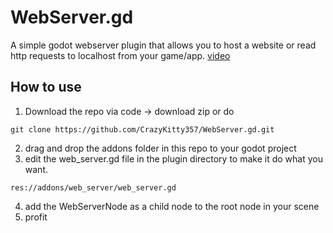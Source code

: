# WebServer.gd
A simple godot webserver plugin that allows you to host a website or read http requests to localhost from your game/app. [video](https://i.imgur.com/ZvvmtEv.mp4)
## How to use
1. Download the repo via code -> download zip or do
```
git clone https://github.com/CrazyKitty357/WebServer.gd.git
```
2. drag and drop the addons folder in this repo to your godot project
3. edit the web_server.gd file in the plugin directory to make it do what you want.
```
res://addons/web_server/web_server.gd
```
4. add the WebServerNode as a child node to the root node in your scene
5. profit

